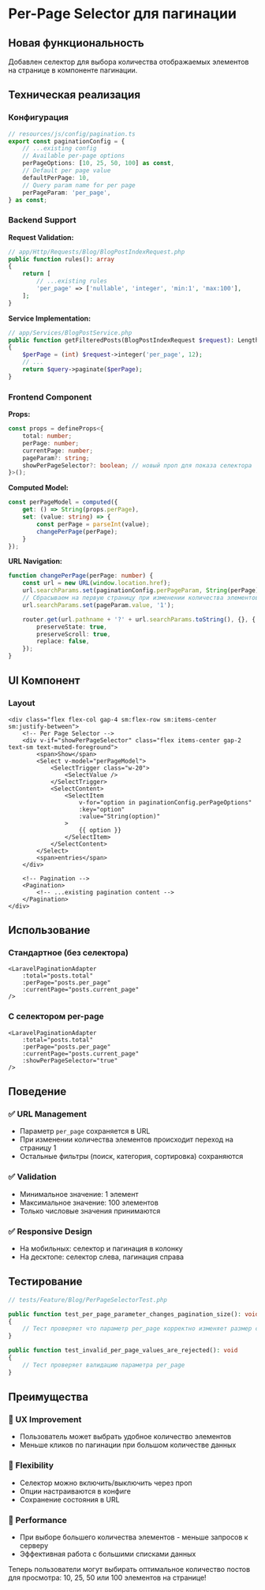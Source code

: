 # Per-Page Selector для пагинации

## Новая функциональность

Добавлен селектор для выбора количества отображаемых элементов на странице в компоненте пагинации.

## Техническая реализация

### Конфигурация

```typescript
// resources/js/config/pagination.ts
export const paginationConfig = {
    // ...existing config
    // Available per-page options
    perPageOptions: [10, 25, 50, 100] as const,
    // Default per page value
    defaultPerPage: 10,
    // Query param name for per page
    perPageParam: 'per_page',
} as const;
```

### Backend Support

**Request Validation:**
```php
// app/Http/Requests/Blog/BlogPostIndexRequest.php
public function rules(): array
{
    return [
        // ...existing rules
        'per_page' => ['nullable', 'integer', 'min:1', 'max:100'],
    ];
}
```

**Service Implementation:**
```php
// app/Services/BlogPostService.php
public function getFilteredPosts(BlogPostIndexRequest $request): LengthAwarePaginator
{
    $perPage = (int) $request->integer('per_page', 12);
    // ...
    return $query->paginate($perPage);
}
```

### Frontend Component

**Props:**
```typescript
const props = defineProps<{
    total: number;
    perPage: number;
    currentPage: number;
    pageParam?: string;
    showPerPageSelector?: boolean; // новый проп для показа селектора
}>();
```

**Computed Model:**
```typescript
const perPageModel = computed({
    get: () => String(props.perPage),
    set: (value: string) => {
        const perPage = parseInt(value);
        changePerPage(perPage);
    }
});
```

**URL Navigation:**
```typescript
function changePerPage(perPage: number) {
    const url = new URL(window.location.href);
    url.searchParams.set(paginationConfig.perPageParam, String(perPage));
    // Сбрасываем на первую страницу при изменении количества элементов
    url.searchParams.set(pageParam.value, '1');

    router.get(url.pathname + '?' + url.searchParams.toString(), {}, {
        preserveState: true,
        preserveScroll: true,
        replace: false,
    });
}
```

## UI Компонент

### Layout
```vue
<div class="flex flex-col gap-4 sm:flex-row sm:items-center sm:justify-between">
    <!-- Per Page Selector -->
    <div v-if="showPerPageSelector" class="flex items-center gap-2 text-sm text-muted-foreground">
        <span>Show</span>
        <Select v-model="perPageModel">
            <SelectTrigger class="w-20">
                <SelectValue />
            </SelectTrigger>
            <SelectContent>
                <SelectItem 
                    v-for="option in paginationConfig.perPageOptions" 
                    :key="option" 
                    :value="String(option)"
                >
                    {{ option }}
                </SelectItem>
            </SelectContent>
        </Select>
        <span>entries</span>
    </div>

    <!-- Pagination -->
    <Pagination>
        <!-- ...existing pagination content -->
    </Pagination>
</div>
```

## Использование

### Стандартное (без селектора)
```vue
<LaravelPaginationAdapter 
    :total="posts.total" 
    :perPage="posts.per_page" 
    :currentPage="posts.current_page"
/>
```

### С селектором per-page
```vue
<LaravelPaginationAdapter 
    :total="posts.total" 
    :perPage="posts.per_page" 
    :currentPage="posts.current_page"
    :showPerPageSelector="true"
/>
```

## Поведение

### ✅ URL Management
- Параметр `per_page` сохраняется в URL
- При изменении количества элементов происходит переход на страницу 1
- Остальные фильтры (поиск, категория, сортировка) сохраняются

### ✅ Validation
- Минимальное значение: 1 элемент
- Максимальное значение: 100 элементов  
- Только числовые значения принимаются

### ✅ Responsive Design
- На мобильных: селектор и пагинация в колонку
- На десктопе: селектор слева, пагинация справа

## Тестирование

```php
// tests/Feature/Blog/PerPageSelectorTest.php

public function test_per_page_parameter_changes_pagination_size(): void
{
    // Тест проверяет что параметр per_page корректно изменяет размер страницы
}

public function test_invalid_per_page_values_are_rejected(): void
{
    // Тест проверяет валидацию параметра per_page
}
```

## Преимущества

### 🎯 UX Improvement
- Пользователь может выбрать удобное количество элементов
- Меньше кликов по пагинации при большом количестве данных

### 🔧 Flexibility
- Селектор можно включить/выключить через проп
- Опции настраиваются в конфиге
- Сохранение состояния в URL

### 🚀 Performance
- При выборе большего количества элементов - меньше запросов к серверу
- Эффективная работа с большими списками данных

Теперь пользователи могут выбирать оптимальное количество постов для просмотра: 10, 25, 50 или 100 элементов на странице!